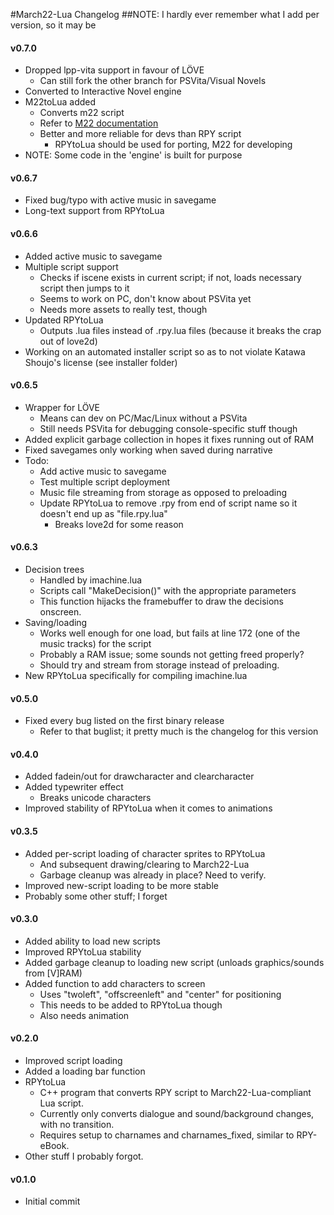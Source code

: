 #March22-Lua Changelog
##NOTE: I hardly ever remember what I add per version, so it may be 

#### v0.7.0
- Dropped lpp-vita support in favour of LÖVE 
	* Can still fork the other branch for PSVita/Visual Novels
- Converted to Interactive Novel engine
- M22toLua added
	* Converts m22 script 
	* Refer to [M22 documentation](https://github.com/Slynchy/March22/blob/master/Changelog.md)
	* Better and more reliable for devs than RPY script
		+ RPYtoLua should be used for porting, M22 for developing
- NOTE: Some code in the 'engine' is built for purpose

#### v0.6.7
- Fixed bug/typo with active music in savegame
- Long-text support from RPYtoLua

#### v0.6.6
- Added active music to savegame
- Multiple script support
	* Checks if iscene exists in current script; if not, loads necessary script then jumps to it
	* Seems to work on PC, don't know about PSVita yet
	* Needs more assets to really test, though
- Updated RPYtoLua
	* Outputs .lua files instead of .rpy.lua files (because it breaks the crap out of love2d)
- Working on an automated installer script so as to not violate Katawa Shoujo's license (see installer folder)

#### v0.6.5
- Wrapper for LÖVE
	* Means can dev on PC/Mac/Linux without a PSVita
	* Still needs PSVita for debugging console-specific stuff though
- Added explicit garbage collection in hopes it fixes running out of RAM
- Fixed savegames only working when saved during narrative
- Todo:
	* Add active music to savegame
	* Test multiple script deployment
	* Music file streaming from storage as opposed to preloading
	* Update RPYtoLua to remove .rpy from end of script name so it doesn't end up as "file.rpy.lua"
		+ Breaks love2d for some reason

#### v0.6.3
- Decision trees
	* Handled by imachine.lua
	* Scripts call "MakeDecision()" with the appropriate parameters
	* This function hijacks the framebuffer to draw the decisions onscreen.
- Saving/loading
	* Works well enough for one load, but fails at line 172 (one of the music tracks) for the script
	* Probably a RAM issue; some sounds not getting freed properly?
	* Should try and stream from storage instead of preloading.
- New RPYtoLua specifically for compiling imachine.lua

#### v0.5.0
- Fixed every bug listed on the first binary release
	* Refer to that buglist; it pretty much is the changelog for this version

#### v0.4.0
- Added fadein/out for drawcharacter and clearcharacter
- Added typewriter effect
	* Breaks unicode characters
- Improved stability of RPYtoLua when it comes to animations

#### v0.3.5
- Added per-script loading of character sprites to RPYtoLua
	* And subsequent drawing/clearing to March22-Lua
	* Garbage cleanup was already in place? Need to verify.
- Improved new-script loading to be more stable
- Probably some other stuff; I forget

#### v0.3.0
- Added ability to load new scripts
- Improved RPYtoLua stability
- Added garbage cleanup to loading new script (unloads graphics/sounds from [V]RAM)
- Added function to add characters to screen
	* Uses "twoleft", "offscreenleft" and "center" for positioning
	* This needs to be added to RPYtoLua though
	* Also needs animation

#### v0.2.0
- Improved script loading
- Added a loading bar function
- RPYtoLua
	* C++ program that converts RPY script to March22-Lua-compliant Lua script.
	* Currently only converts dialogue and sound/background changes, with no transition.
	* Requires setup to charnames and charnames_fixed, similar to RPY-eBook.
- Other stuff I probably forgot.

#### v0.1.0
- Initial commit